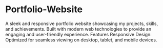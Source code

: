 # Portfolio-Website
A sleek and responsive portfolio website showcasing my projects, skills, and achievements. Built with modern web technologies to provide an engaging and user-friendly experience.  Features      Responsive Design: Optimized for seamless viewing on desktop, tablet, and mobile devices.    
